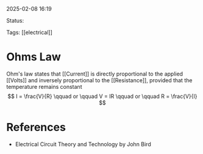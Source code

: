 2025-02-08 16:19 

Status:

Tags: [[electrical]]

# Ohms Law

Ohm's law states that [[Current]] is directly proportional to the applied [[Volts]] and inversely proportional to the [[Resistance]], provided that the temperature remains constant
$$
I = \frac{V}{R} \qquad or \qquad V = IR \qquad or \qquad R = \frac{V}{I}
$$
# References
- Electrical Circuit Theory and Technology by John Bird
